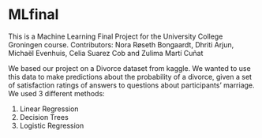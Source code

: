 # MLfinal
This is a Machine Learning Final Project for the University College Groningen course.
Contributors: Nora Røseth Bongaardt, Dhriti Arjun, Michaël Evenhuis, Celia Suarez Cob and Zulima Martí Cuñat

We based our project on a Divorce dataset from kaggle. We wanted to use this data to make predictions about the probability of a divorce, 
given a set of satisfaction ratings of answers to questions about participants’ marriage. We used 3 different methods:
1. Linear Regression
2. Decision Trees
3. Logistic Regression
